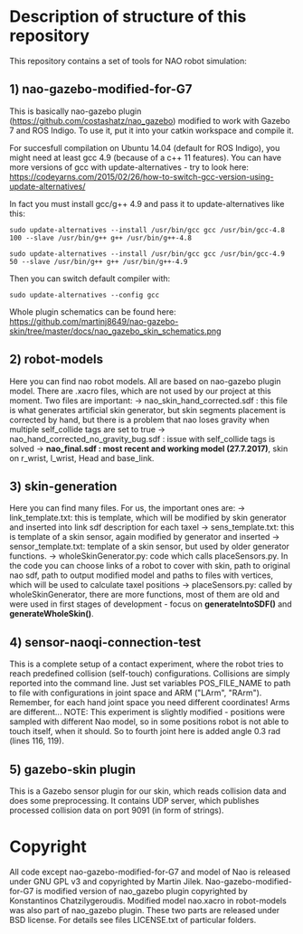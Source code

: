 # Description of structure of this repository
This repository contains a set of tools for NAO robot simulation:
## 1) nao-gazebo-modified-for-G7
This is basically nao-gazebo plugin (https://github.com/costashatz/nao_gazebo) modified to work with Gazebo 7 and ROS Indigo.
To use it, put it into your catkin workspace and compile it. 

For succesfull compilation on Ubuntu 14.04 (default for ROS Indigo), you might need at least gcc 4.9 (because of a c++ 11 features). You can have more versions of gcc with update-alternatives - try to look here: https://codeyarns.com/2015/02/26/how-to-switch-gcc-version-using-update-alternatives/

In fact you must install gcc/g++ 4.9 and pass it to update-alternatives like this:

    sudo update-alternatives --install /usr/bin/gcc gcc /usr/bin/gcc-4.8 100 --slave /usr/bin/g++ g++ /usr/bin/g++-4.8

    sudo update-alternatives --install /usr/bin/gcc gcc /usr/bin/gcc-4.9 50 --slave /usr/bin/g++ g++ /usr/bin/g++-4.9

Then you can switch default compiler with:

    sudo update-alternatives --config gcc

Whole plugin schematics can be found here: https://github.com/martinj8649/nao-gazebo-skin/tree/master/docs/nao_gazebo_skin_schematics.png

## 2) robot-models
Here you can find nao robot models. All are based on nao-gazebo plugin model. There are .xacro files, which are not used by our project at this moment. Two files are important:
 -> nao_skin_hand_corrected.sdf : this file is what generates artificial skin generator, but skin segments placement is corrected by hand, but there is a problem that nao loses gravity when multiple self_collide tags are set to true
 -> nao_hand_corrected_no_gravity_bug.sdf : issue with self_collide tags is solved
 -> __nao_final.sdf : most recent and working model (27.7.2017)__, skin on r_wrist, l_wrist, Head and base_link.

## 3) skin-generation
Here you can find many files. For us, the important ones are:
-> link_template.txt: this is template, which will be modified by skin generator and inserted into link sdf description for each taxel
-> sens_template.txt: this is template of a skin sensor, again modified by generator and inserted
-> sensor_template.txt: template of a skin sensor, but used by older generator functions.
-> wholeSkinGenerator.py: code which calls placeSensors.py. In the code you can choose links of a robot to cover with skin, path to original nao sdf, path to output modified model and paths to files with vertices, which will be used to calculate taxel positions
-> placeSensors.py: called by wholeSkinGenerator, there are more functions, most of them 
are old and were used in first stages of development - focus on __generateIntoSDF()__ and __generateWholeSkin()__.

## 4) sensor-naoqi-connection-test
This is a complete setup of a contact experiment, where the robot tries to reach predefined collision (self-touch) configurations. Collisions are simply reported into the command line.
Just set variables POS_FILE_NAME to path to file with configurations in joint space and ARM ("LArm", "RArm"). Remember, for each hand joint space you need different coordinates! Arms are different...
NOTE: This experiment is slightly modified - positions were sampled with different Nao model, so in some positions robot is not able to touch itself, when it should. So to fourth joint here is added angle 0.3 rad (lines 116, 119).

## 5) gazebo-skin plugin
This is a Gazebo sensor plugin for our skin, which reads collision data and does some preprocessing. It contains UDP server, which publishes processed collision data on port 9091 (in form of strings).

# Copyright
All code except nao-gazebo-modified-for-G7 and model of Nao is released under GNU GPL v3 and copyrighted by Martin Jilek. Nao-gazebo-modified-for-G7 is modified version of nao_gazebo plugin copyrighted by Konstantinos Chatzilygeroudis. Modified model nao.xacro in robot-models was also part of nao_gazebo plugin. These two parts are released under BSD license. For details see files LICENSE.txt of particular folders.

